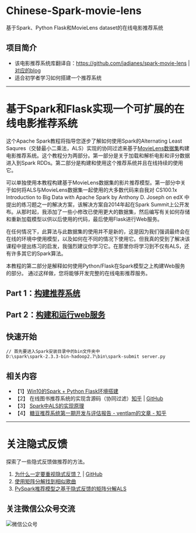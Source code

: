 # Chinese-Spark-movie-lens
基于Spark、Python Flask和MovieLens dataset的在线电影推荐系统

## 项目简介
- 该电影推荐系统库翻译自：https://github.com/jadianes/spark-movie-lens | [对应的blog](https://www.codementor.io/jadianes/building-a-web-service-with-apache-spark-flask-example-app-part2-du1083854)
- 适合初学者学习如何搭建一个推荐系统

---
# 基于Spark和Flask实现一个可扩展的在线电影推荐系统

这个Apache Spark教程将指导您逐步了解如何使用Spark的Alternating Least Saqures（交替最小二乘法，ALS）实现的协同过滤来基于[MovieLens数据集](https://grouplens.org/datasets/movielens/)构建电影推荐系统。这个教程分为两部分。第一部分是关于加载和解析电影和评分数据进入到Spark RDDs。第二部分是构建和使用这个推荐系统并且在线持续的使用它。

可以单独使用本教程构建基于MovieLens数据集的影片推荐模型。第一部分中关于如何将ALS与MovieLens数据集一起使用的大多数代码来自我对 CS100.1x Introduction to Big Data with Apache Spark by Anthony D. Joseph on edX 中提出的练习题之一的解决方案，该解决方案自2014年起在Spark Summit上公开发布。从那时起，我添加了一些小修改已使用更大的数据集，然后编写有关如何存储和重新加载模型以供以后使用的代码，最后使用Flask进行Web服务。

在任何情况下，此算法与此数据集的使用并不是新的，这是因为我们强调最终会在在线的环境中使用模型，以及如何在不同的情况下使用它。但我真的受到了解决该课程中提出练习的启发，我强烈建议你学习它。在那里你将学习到不仅有ALS，还有许多其它的Spark算法。

本教程的第二部分是解释如何使用Python/Flask在Spark模型之上构建Web服务的部分。 通过这样做，您将能够开发完整的在线电影推荐服务。

## Part 1：[构建推荐系统](building-recommender.ipynb)

## Part 2：[构建和运行web服务](Building_Running_web_service.ipynb)

## 快速开始

```
// 首先要进入Spark安装目录中的bin文件夹中
D:\spark\spark-2.3.3-bin-hadoop2.7\bin\spark-submit server.py
```

## 相关内容
- 【1】[Win10的Spark + Python Flask环境搭建](https://mp.weixin.qq.com/s?__biz=MzI5MzIwNDI1MQ==&mid=2650120932&idx=5&sn=fa924c8677411661a31df945b330c028&chksm=f474ba90c303338678dcd26edd5707d667c4bbe4a93b1f4e33591892cd858fd2da8db988be38&mpshare=1&scene=23&srcid=0117k0pBqKT5ucoXacbBHMfW&client=tim&ADUIN=278793087&ADSESSION=1517886579&ADTAG=CLIENT.QQ.5537_.0&ADPUBNO=26752#rd)
- 【2】 在线图书推荐系统的实现含源码（协同过滤）[知乎](https://zhuanlan.zhihu.com/p/31473161) | [GitHub](https://github.com/XuefengHuang/RecommendationSystem)
- 【3】 [Spark中ALS的实现原理](https://github.com/endymecy/spark-ml-source-analysis/blob/master/%E6%8E%A8%E8%8D%90/ALS.md)
- 【4】 [糖豆推荐系统第一期开发与评估报告 - ventlam的文章 - 知乎](https://zhuanlan.zhihu.com/p/24945454)


---

# 关注隐式反馈

探索了一些隐式反馈做推荐的方法。

1. [为什么一定要重视隐式反馈？](https://mp.weixin.qq.com/s/lidie27y4obx4St3uHb8CA) | [GitHub](https://github.com/xingwudao/learning-to-rank-with-implicit-matrix)
1. [使用矩阵分解找到相似歌曲](https://github.com/ictar/python-doc/blob/master/Science%20and%20Data%20Analysis/%E4%BD%BF%E7%94%A8%E7%9F%A9%E9%98%B5%E5%88%86%E8%A7%A3%E6%89%BE%E5%88%B0%E7%9B%B8%E4%BC%BC%E6%AD%8C%E6%9B%B2.md)
1. [PySpark推荐模型之基于隐式反馈的矩阵分解ALS](https://mp.weixin.qq.com/s/_WtLf6JONPGKP6RoAszInw)


## 关注微信公众号交流
![微信公众号](https://github.com/Microstrong0305/Chinese-Spark-movie-lens/blob/master/%E5%BE%AE%E4%BF%A1%E5%85%AC%E4%BC%97%E5%8F%B7.jpg)
